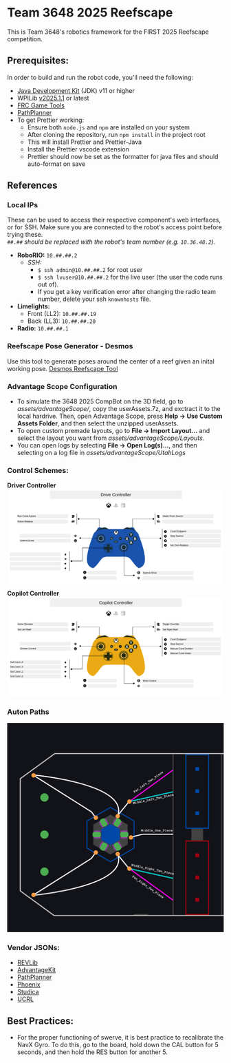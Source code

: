 # Team 3648 2025 Reefscape
This is Team 3648's robotics framework for the FIRST 2025 Reefscape competition.

## Prerequisites:
In order to build and run the robot code, you'll need the following:
- [Java Development Kit](https://www.oracle.com/java/technologies/downloads/) (JDK) v11 or higher
- WPILib [v2025.1.1](https://github.com/wpilibsuite/allwpilib/releases/tag/v2025.1.1) or latest
- [FRC Game Tools](https://www.ni.com/en/support/downloads/drivers/download.frc-game-tools.html#553883)
- [PathPlanner](https://github.com/mjansen4857/pathplanner/releases/tag/v2025.1.1)
- To get Prettier working:
    - Ensure both `node.js` and `npm` are installed on your system
    - After cloning the repository, run `npm install` in the project root
    - This will install Prettier and Prettier-Java
    - Install the Prettier vscode extension
    - Prettier should now be set as the formatter for java files and should auto-format on save

## References

### Local IPs
These can be used to access their respective component's web interfaces, or for SSH. Make sure you are connected to the robot's access point before trying these. \
*`##.##` should be replaced with the robot's team number (e.g. `10.36.48.2`).*
- **RoboRIO:** `10.##.##.2` 
    - *SSH:* 
        - `$ ssh admin@10.##.##.2` for root user
        - `$ ssh lvuser@10.##.##.2` for the live user (the user the code runs out of).
        - If you get a key verification error after changing the radio team number, delete your ssh `knownhosts` file.
- **Limelights:**
    - Front (LL2): `10.##.##.19`
    - Back (LL3): `10.##.##.20`
- **Radio:** `10.##.##.1`

### Reefscape Pose Generator - Desmos
Use this tool to generate poses around the center of a reef given an inital working pose.
[Desmos Reefscape Tool](https://www.desmos.com/calculator/ipvnamkwov)

### Advantage Scope Configuration
* To simulate the 3648 2025 CompBot on the 3D field, go to _assets/advantageScope/_, copy the userAssets.7z, and exctract it to the local hardrive. Then, open Advantage Scope, press **Help &#8594; Use Custom Assets Folder**, and then select the unzipped userAssets. 
* To open custom premade layouts, go to **File &#8594; Import Layout...** and select the layout you want from _assets/advantageScope/Layouts_.
* You can open logs by selecting **File &#8594; Open Log(s)...**, and then selecting on a log file in _assets/advantageScope/UtahLogs_

### Control Schemes:

**Driver Controller** \
![Driver Controller control layout](assets/DriverController.png) \
**Copilot Controller** 
![Copilot Controller control layout](assets/CopilotController.png)

### Auton Paths
![Paths](assets/AutoPaths.jpeg)

### Vendor JSONs:
- [REVLib](https://software-metadata.revrobotics.com/REVLib-2025.json)
- [AdvantageKit](https://github.com/Mechanical-Advantage/AdvantageKit/releases/latest/download/AdvantageKit.json)
- [PathPlanner](https://3015rangerrobotics.github.io/pathplannerlib/PathplannerLib.json)
- [Phoenix](https://maven.ctr-electronics.com/release/)
- [Studica](https://dev.studica.com/releases/2025/Studica-2025.0.0.json)
- [UCRL](https://raw.githubusercontent.com/Mechanical-Advantage/URCL/maven/URCL.json)
## Best Practices:
- For the proper functioning of swerve, it is best practice to recalibrate the NavX Gyro. To do this, go to the board, hold down the CAL button for 5 seconds, and then hold the RES button for another 5.

